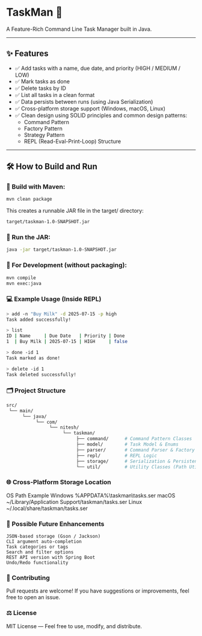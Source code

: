 # TaskMan 📝  
A Feature-Rich Command Line Task Manager built in Java.

---

## ✨ Features
- ✅ Add tasks with a name, due date, and priority (HIGH / MEDIUM / LOW)
- ✅ Mark tasks as done
- ✅ Delete tasks by ID
- ✅ List all tasks in a clean format
- ✅ Data persists between runs (using Java Serialization)
- ✅ Cross-platform storage support (Windows, macOS, Linux)
- ✅ Clean design using SOLID principles and common design patterns:
  - Command Pattern
  - Factory Pattern
  - Strategy Pattern
  - REPL (Read-Eval-Print-Loop) Structure

---

## 🛠️ How to Build and Run

### 🔹 Build with Maven:
```bash
mvn clean package
```
This creates a runnable JAR file in the target/ directory:

```bash
target/taskman-1.0-SNAPSHOT.jar
```

### 🔹 Run the JAR:
```bash
java -jar target/taskman-1.0-SNAPSHOT.jar
```

### 🔹 For Development (without packaging):
```bash
mvn compile
mvn exec:java
```

### 💻 Example Usage (Inside REPL)
```bash
> add -n "Buy Milk" -d 2025-07-15 -p high
Task added successfully!

> list
ID | Name     | Due Date   | Priority | Done
1  | Buy Milk | 2025-07-15 | HIGH     | false

> done -id 1
Task marked as done!

> delete -id 1
Task deleted successfully!
```

### 🗂️ Project Structure
```bash
src/
 └── main/
      └── java/
           └── com/
                └── nitesh/
                     └── taskman/
                          ├── command/      # Command Pattern Classes
                          ├── model/        # Task Model & Enums
                          ├── parser/       # Command Parser & Factory
                          ├── repl/         # REPL Logic
                          ├── storage/      # Serialization & Persistence
                          └── util/         # Utility Classes (Path Utils)
```

### 🌐 Cross-Platform Storage Location
OS	      Path Example
Windows	  %APPDATA%\taskman\tasks.ser
macOS	    ~/Library/Application Support/taskman/tasks.ser
Linux	    ~/.local/share/taskman/tasks.ser

### 🚀 Possible Future Enhancements

    JSON-based storage (Gson / Jackson)
    CLI argument auto-completion
    Task categories or tags
    Search and filter options
    REST API version with Spring Boot
    Undo/Redo functionality

### 🤝 Contributing

Pull requests are welcome!
If you have suggestions or improvements, feel free to open an issue.

### ⚖️ License

MIT License — Feel free to use, modify, and distribute.
